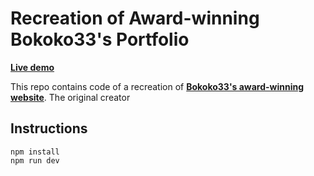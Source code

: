 # Recreation of Award-winning Bokoko33's Portfolio

**[Live demo](https:///)**

This repo contains code of a recreation of **[Bokoko33's award-winning website](https://bokoko33.me/)**. The original creator

## Instructions

```
npm install
npm run dev
```
